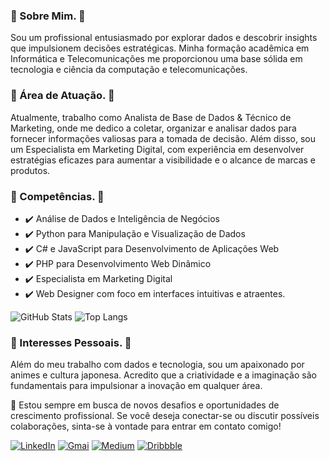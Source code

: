 
### 🔹 Sobre Mim. 🔹
Sou um profissional entusiasmado por explorar dados e descobrir insights que impulsionem decisões estratégicas. Minha formação acadêmica em Informática e Telecomunicações me proporcionou uma base sólida em tecnologia e ciência da computação e telecomunicações.


### 🔹 Área de Atuação. 🔹
Atualmente, trabalho como Analista de Base de Dados & Técnico de Marketing, onde me dedico a coletar, organizar e analisar dados para fornecer informações valiosas para a tomada de decisão. Além disso, sou um Especialista em Marketing Digital, com experiência em desenvolver estratégias eficazes para aumentar a visibilidade e o alcance de marcas e produtos.

### 🔹 Competências. 🔹
* ✔️ Análise de Dados e Inteligência de Negócios
* ✔️ Python para Manipulação e Visualização de Dados
* ✔️ C# e JavaScript para Desenvolvimento de Aplicações Web
* ✔️ PHP para Desenvolvimento Web Dinâmico
* ✔️ Especialista em Marketing Digital
* ✔️ Web Designer com foco em interfaces intuitivas e atraentes.


![GitHub Stats](https://github-readme-stats.vercel.app/api?username=Alexandre-Devops&theme=transparent&bg_color=000&border_color=30A3DC&show_icons=true&icon_color=30A3DC&title_color=E94D5F&text_color=FFF) ![Top Langs](https://github-readme-stats-git-masterrstaa-rickstaa.vercel.app/api/top-langs/?username=Alexandre-Devops&layout=compact&bg_color=000&border_color=30A3DC&title_color=E94D5F&text_color=FFF) 

### 🔹 Interesses Pessoais. 🔹
Além do meu trabalho com dados e tecnologia, sou um apaixonado por animes e cultura japonesa. Acredito que a criatividade e a imaginação são fundamentais para impulsionar a inovação em qualquer área.

🚀 Estou sempre em busca de novos desafios e oportunidades de crescimento profissional. Se você deseja conectar-se ou discutir possíveis colaborações, sinta-se à vontade para entrar em contato comigo!


[![LinkedIn](https://img.shields.io/badge/LinkedIn-000?style=for-the-badge&logo=linkedin&logoColor=0E76A8)](https:Linkedin.com/in/alexandre-l-francisco/)
[![Gmai](https://img.shields.io/badge/Gmail-D14836?style=for-the-badge&logo=gmail&logoColor=white)](mailto:alexandredelucasfrancisco@gmail.com)
[![Medium](https://img.shields.io/badge/Medium-12100E?style=for-the-badge&logo=medium&logoColor=white)](https://medium.com/@alexandrelukeny)
[![Dribbble](https://img.shields.io/badge/Dribbble-EA4C89?style=for-the-badge&logo=dribbble&logoColor=white)](https://dribbble.com/lugeta)

